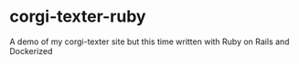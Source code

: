 # corgi-texter-ruby
A demo of my corgi-texter site but this time written with Ruby on Rails and Dockerized
